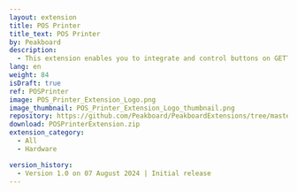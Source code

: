 ```yaml
---
layout: extension
title: POS Printer
title_text: POS Printer
by: Peakboard
description: 
  - This extension enables you to integrate and control buttons on GETT Human Machine Interfaces (HMIs) seamlessly.
lang: en
weight: 84
isDraft: true
ref: POSPrinter
image: POS_Printer_Extension_Logo.png
image_thumbnail: POS_Printer_Extension_Logo_thumbnail.png
repository: https://github.com/Peakboard/PeakboardExtensions/tree/master/POSPrinter
download: POSPrinterExtension.zip
extension_category:
  - All
  - Hardware

version_history:
  - Version 1.0 on 07 August 2024 | Initial release
---
```

